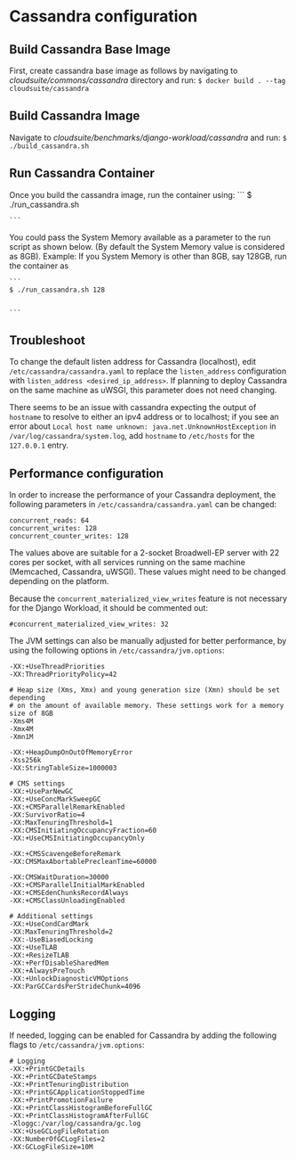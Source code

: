 # Cassandra configuration

## Build Cassandra Base Image
First, create cassandra base image as follows by navigating to *cloudsuite/commons/cassandra* directory and run:
	```
	$ docker build . --tag cloudsuite/cassandra
	```

## Build Cassandra Image
Navigate to *cloudsuite/benchmarks/django-workload/cassandra* and run:
        ```
        $ ./build_cassandra.sh
        ```

## Run Cassandra Container
Once you build the cassandra image, run the container using:
        ```
        $ ./run_cassandra.sh

	```
You could pass the System Memory available as a parameter to the run script as shown below. (By default the System Memory value is considered as 8GB).
	Example: If you System Memory is other than 8GB, say 128GB, run the container as

	```
	$ ./run_cassandra.sh 128


	```
## Troubleshoot
To change the default listen address for Cassandra (localhost), edit
`/etc/cassandra/cassandra.yaml` to replace the `listen_address` configuration
with `listen_address <desired_ip_address>`. If planning to deploy Cassandra
on the same machine as uWSGI, this parameter does not need changing.

There seems to be an issue with cassandra expecting the output of `hostname` to
resolve to either an ipv4 address or to localhost; if you see an error about
`Local host name unknown: java.net.UnknownHostException` in
`/var/log/cassandra/system.log`, add `hostname` to `/etc/hosts` for the
`127.0.0.1` entry.

## Performance configuration
In order to increase the performance of your Cassandra deployment, the
following parameters in `/etc/cassandra/cassandra.yaml` can be changed:
```
concurrent_reads: 64
concurrent_writes: 128
concurrent_counter_writes: 128
```
The values above are suitable for a 2-socket Broadwell-EP server with 22 cores
per socket, with all services running on the same machine (Memcached, Cassandra,
uWSGI). These values might need to be changed depending on the platform.

Because the `concurrent_materialized_view_writes` feature is not necessary for
the Django Workload, it should be commented out:
```
#concurrent_materialized_view_writes: 32
```
The JVM settings can also be manually adjusted for better performance, by using the
following options in `/etc/cassandra/jvm.options`:
```
-XX:+UseThreadPriorities
-XX:ThreadPriorityPolicy=42

# Heap size (Xms, Xmx) and young generation size (Xmn) should be set depending
# on the amount of available memory. These settings work for a memory size of 8GB
-Xms4M
-Xmx4M
-Xmn1M

-XX:+HeapDumpOnOutOfMemoryError
-Xss256k
-XX:StringTableSize=1000003

# CMS settings
-XX:+UseParNewGC
-XX:+UseConcMarkSweepGC
-XX:+CMSParallelRemarkEnabled
-XX:SurvivorRatio=4
-XX:MaxTenuringThreshold=1
-XX:CMSInitiatingOccupancyFraction=60
-XX:+UseCMSInitiatingOccupancyOnly

-XX:+CMSScavengeBeforeRemark
-XX:CMSMaxAbortablePrecleanTime=60000

-XX:CMSWaitDuration=30000
-XX:+CMSParallelInitialMarkEnabled
-XX:+CMSEdenChunksRecordAlways
-XX:+CMSClassUnloadingEnabled

# Additional settings
-XX:+UseCondCardMark
-XX:MaxTenuringThreshold=2
-XX:-UseBiasedLocking
-XX:+UseTLAB
-XX:+ResizeTLAB
-XX:+PerfDisableSharedMem
-XX:+AlwaysPreTouch
-XX:+UnlockDiagnosticVMOptions
-XX:ParGCCardsPerStrideChunk=4096
```

## Logging
If needed, logging can be enabled for Cassandra by adding the following flags
to `/etc/cassandra/jvm.options`:
```
# Logging
-XX:+PrintGCDetails
-XX:+PrintGCDateStamps
-XX:+PrintTenuringDistribution
-XX:+PrintGCApplicationStoppedTime
-XX:+PrintPromotionFailure
-XX:+PrintClassHistogramBeforeFullGC
-XX:+PrintClassHistogramAfterFullGC
-Xloggc:/var/log/cassandra/gc.log
-XX:+UseGCLogFileRotation
-XX:NumberOfGCLogFiles=2
-XX:GCLogFileSize=10M
```
